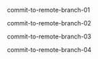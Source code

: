 commit-to-remote-branch-01

commit-to-remote-branch-02

commit-to-remote-branch-03

commit-to-remote-branch-04

